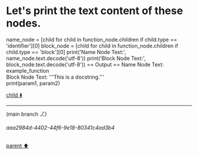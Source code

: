 # Let's print the text content of these nodes.
name_node = [child for child in function_node.children if child.type == 'identifier'][0]
block_node = [child for child in function_node.children if child.type == 'block'][0]
print('Name Node Text:', name_node.text.decode('utf-8'))
print('Block Node Text:', block_node.text.decode('utf-8'))
== Output ==
Name Node Text: example_function                                                                                        
                                Block Node Text: '''This is a docstring.'''                                             
                                                                               print(param1, param2)


[child ⬇️](#aaa2984d-4402-44f6-9e18-80341c4ad3b4)

---

(main branch ⎇)
###### aaa2984d-4402-44f6-9e18-80341c4ad3b4
[parent ⬆️](#a456192a-716c-4476-b58c-ea5c2bc357a5)
